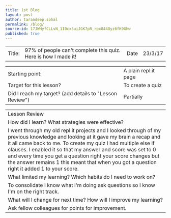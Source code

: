 ```yaml
---
title: 1st Blog
layout: post
author: tarandeep.sohal
permalink: /blog/
source-id: 17JWHyfCLLvN_1I0cx5uiJGK7pR_rpx844Oyz6fK9Ghw
published: true
---
```

<table>
  <tr>
    <td>Title:  </td>
    <td>97% of people can't complete this quiz. Here is how I made it!</td>
    <td>Date</td>
    <td>23/3/17</td>
  </tr>
</table>


<table>
  <tr>
    <td>Starting point:</td>
    <td>A plain repl.it page</td>
  </tr>
  <tr>
    <td>Target for this lesson?</td>
    <td>To create a quiz</td>
  </tr>
  <tr>
    <td>Did I reach my target? 
(add details to "Lesson Review")</td>
    <td>Partially</td>
  </tr>
</table>


<table>
  <tr>
    <td>Lesson Review</td>
  </tr>
  <tr>
    <td>How did I learn? What strategies were effective? </td>
  </tr>
  <tr>
    <td>I went through my old repl.it projects and I looked through of my previous knowledge and looking at it gave my brain a recap and it all came back to me. To create my quiz I had multiple else if clauses. I enabled it so that my answer and score was set to 0 and every time you get a question right your score changes but the answer remains 1 this meant that when you got a question right it added 1 to your score.</td>
  </tr>
  <tr>
    <td>What limited my learning? Which habits do I need to work on? </td>
  </tr>
  <tr>
    <td>To consolidate I know what i'm doing ask questions so I know I'm on the right track.</td>
  </tr>
  <tr>
    <td>What will I change for next time? How will I improve my learning?</td>
  </tr>
  <tr>
    <td>Ask fellow colleagues for points for improvement.</td>
  </tr>
</table>


